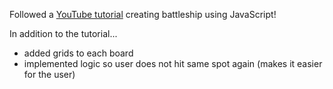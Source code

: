 Followed a [YouTube tutorial](https://external.ink?to=/https://www.youtube.com/watch?v=Ubh_k18sX4E) creating battleship using JavaScript!

In addition to the tutorial...
- added grids to each board
- implemented logic so user does not hit same spot again (makes it easier for the user)
